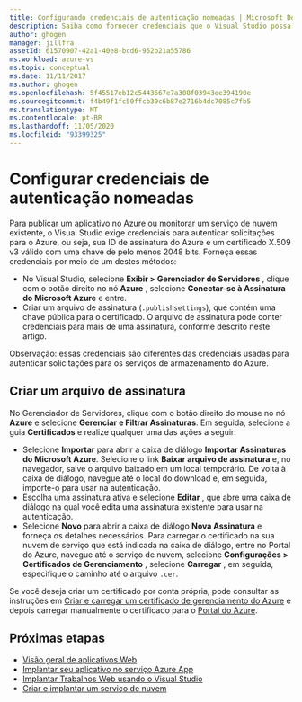 ```yaml
---
title: Configurando credenciais de autenticação nomeadas | Microsoft Docs
description: Saiba como fornecer credenciais que o Visual Studio possa usar para autenticar solicitações no Azure, de modo que você possa publicar um aplicativo no Azure do Visual Studio ou monitorar um serviço de nuvem existente.
author: ghogen
manager: jillfra
assetId: 61570907-42a1-40e8-bcd6-952b21a55786
ms.workload: azure-vs
ms.topic: conceptual
ms.date: 11/11/2017
ms.author: ghogen
ms.openlocfilehash: 5f45517eb12c5443667e7a308f03943ee394190e
ms.sourcegitcommit: f4b49f1fc50ffcb39c6b87e2716b4dc7085c7fb5
ms.translationtype: MT
ms.contentlocale: pt-BR
ms.lasthandoff: 11/05/2020
ms.locfileid: "93399325"
---
```

# <a name="set-up-named-authentication-credentials"></a>Configurar credenciais de autenticação nomeadas

Para publicar um aplicativo no Azure ou monitorar um serviço de nuvem existente, o Visual Studio exige credenciais para autenticar solicitações para o Azure, ou seja, sua ID de assinatura do Azure e um certificado X.509 v3 válido com uma chave de pelo menos 2048 bits. Forneça essas credenciais por meio de um destes métodos:

- No Visual Studio, selecione **Exibir > Gerenciador de Servidores** , clique com o botão direito no nó **Azure** , selecione **Conectar-se à Assinatura do Microsoft Azure** e entre.
- Criar um arquivo de assinatura (`.publishsettings`), que contém uma chave pública para o certificado. O arquivo de assinatura pode conter credenciais para mais de uma assinatura, conforme descrito neste artigo.

Observação: essas credenciais são diferentes das credenciais usadas para autenticar solicitações para os serviços de armazenamento do Azure.

## <a name="create-a-subscription-file"></a>Criar um arquivo de assinatura

No Gerenciador de Servidores, clique com o botão direito do mouse no nó **Azure** e selecione **Gerenciar e Filtrar Assinaturas**. Em seguida, selecione a guia **Certificados** e realize qualquer uma das ações a seguir:

- Selecione **Importar** para abrir a caixa de diálogo **Importar Assinaturas do Microsoft Azure**. Selecione o link **Baixar arquivo de assinatura** e, no navegador, salve o arquivo baixado em um local temporário. De volta à caixa de diálogo, navegue até o local do download e, em seguida, importe-o para usar na autenticação.
- Escolha uma assinatura ativa e selecione **Editar** , que abre uma caixa de diálogo na qual você edita uma assinatura existente para usar na autenticação.
- Selecione **Novo** para abrir a caixa de diálogo **Nova Assinatura** e forneça os detalhes necessários. Para carregar o certificado na sua nuvem de serviço que está indicada na caixa de diálogo, entre no Portal do Azure, navegue até o serviço de nuvem, selecione **Configurações > Certificados de Gerenciamento** , selecione **Carregar** , em seguida, especifique o caminho até o arquivo `.cer`.

Se você deseja criar um certificado por conta própria, pode consultar as instruções em [Criar e carregar um certificado de gerenciamento do Azure](/azure/cloud-services/cloud-services-certs-create) e depois carregar manualmente o certificado para o [Portal do Azure](https://portal.azure.com/).

## <a name="next-steps"></a>Próximas etapas

- [Visão geral de aplicativos Web](/azure/app-service/)
- [Implantar seu aplicativo no serviço Azure App](/azure/app-service/app-service-deploy-local-git)
- [Implantar Trabalhos Web usando o Visual Studio](/azure/app-service/websites-dotnet-deploy-webjobs)
- [Criar e implantar um serviço de nuvem](/azure/cloud-services/cloud-services-how-to-create-deploy-portal)
